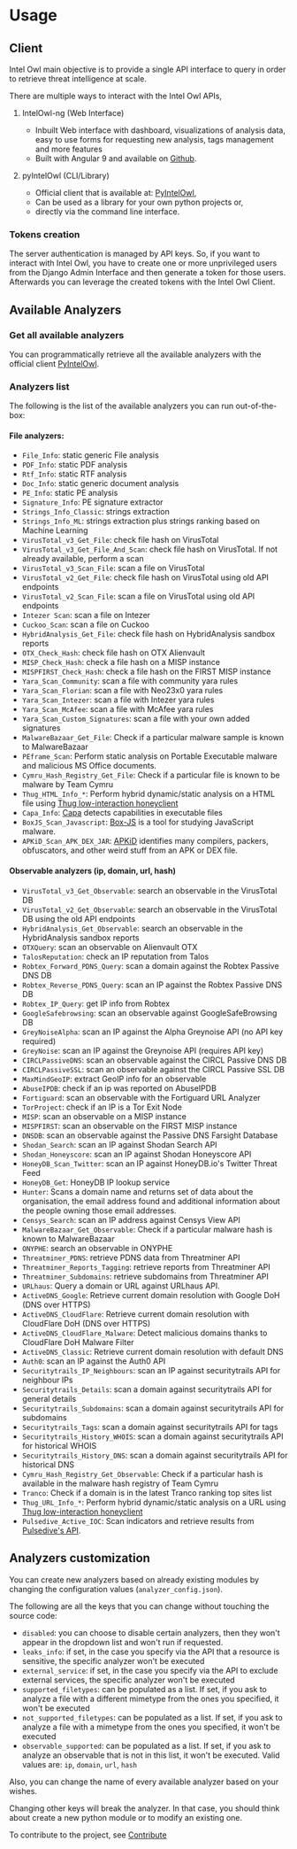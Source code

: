 # Usage

## Client
Intel Owl main objective is to provide a single API interface to query in order to retrieve threat intelligence at scale.

There are multiple ways to interact with the Intel Owl APIs,

1. IntelOwl-ng (Web Interface)

    - Inbuilt Web interface with dashboard, visualizations of analysis data, easy to use forms for requesting 
    new analysis, tags management and more features 
    - Built with Angular 9 and available on [Github](https://github.com/intelowlproject/intelowl-ng).

2. pyIntelOwl (CLI/Library)

    - Official client that is available at: [PyIntelOwl](https://github.com/intelowlproject/pyintelowl),
    - Can be used as a library for your own python projects or,
    - directly via the command line interface.

### Tokens creation
The server authentication is managed by API keys. So, if you want to interact with Intel Owl, you have to create one or more unprivileged users from the Django Admin Interface and then generate a token for those users.
Afterwards you can leverage the created tokens with the Intel Owl Client.

## Available Analyzers

### Get all available analyzers
You can programmatically retrieve all the available analyzers with the official client [PyIntelOwl](https://github.com/intelowlproject/pyintelowl).

### Analyzers list

The following is the list of the available analyzers you can run out-of-the-box:

#### File analyzers:
* `File_Info`: static generic File analysis
* `PDF_Info`: static PDF analysis
* `Rtf_Info`: static RTF analysis
* `Doc_Info`: static generic document analysis
* `PE_Info`: static PE analysis
* `Signature_Info`: PE signature extractor
* `Strings_Info_Classic`: strings extraction
* `Strings_Info_ML`: strings extraction plus strings ranking based on Machine Learning
* `VirusTotal_v3_Get_File`: check file hash on VirusTotal
* `VirusTotal_v3_Get_File_And_Scan`: check file hash on VirusTotal. If not already available, perform a scan
* `VirusTotal_v3_Scan_File`: scan a file on VirusTotal
* `VirusTotal_v2_Get_File`: check file hash on VirusTotal using old API endpoints
* `VirusTotal_v2_Scan_File`: scan a file on VirusTotal using old API endpoints
* `Intezer Scan`: scan a file on Intezer
* `Cuckoo_Scan`: scan a file on Cuckoo
* `HybridAnalysis_Get_File`: check file hash on HybridAnalysis sandbox reports
* `OTX_Check_Hash`: check file hash on OTX Alienvault
* `MISP_Check_Hash`: check a file hash on a MISP instance
* `MISPFIRST_Check_Hash`: check a file hash on the FIRST MISP instance
* `Yara_Scan_Community`: scan a file with community yara rules
* `Yara_Scan_Florian`: scan a file with Neo23x0 yara rules
* `Yara_Scan_Intezer`: scan a file with Intezer yara rules
* `Yara_Scan_McAfee`: scan a file with McAfee yara rules
* `Yara_Scan_Custom_Signatures`: scan a file with your own added signatures
* `MalwareBazaar_Get_File`: Check if a particular malware sample is known to MalwareBazaar 
* `PEframe_Scan`: Perform static analysis on Portable Executable malware and malicious MS Office documents.
* `Cymru_Hash_Registry_Get_File`: Check if a particular file is known to be malware by Team Cymru
* `Thug_HTML_Info_*`: Perform hybrid dynamic/static analysis on a HTML file using [Thug low-interaction honeyclient](https://thug-honeyclient.readthedocs.io/)
* `Capa_Info`: [Capa](https://github.com/fireeye/capa) detects capabilities in executable files
* `BoxJS_Scan_Javascript`: [Box-JS](https://github.com/CapacitorSet/box-js) is a tool for studying JavaScript malware. 
* `APKiD_Scan_APK_DEX_JAR`: [APKiD](https://github.com/rednaga/APKiD) identifies many compilers, packers, obfuscators, and other weird stuff from an APK or DEX file.

#### Observable analyzers (ip, domain, url, hash)
* `VirusTotal_v3_Get_Observable`: search an observable in the VirusTotal DB
* `VirusTotal_v2_Get_Observable`: search an observable in the VirusTotal DB using the old API endpoints
* `HybridAnalysis_Get_Observable`: search an observable in the HybridAnalysis sandbox reports
* `OTXQuery`: scan an observable on Alienvault OTX
* `TalosReputation`: check an IP reputation from Talos
* `Robtex_Forward_PDNS_Query`: scan a domain against the Robtex Passive DNS DB
* `Robtex_Reverse_PDNS_Query`: scan an IP against the Robtex Passive DNS DB
* `Robtex_IP_Query`: get IP info from Robtex
* `GoogleSafebrowsing`: scan an observable against GoogleSafeBrowsing DB
* `GreyNoiseAlpha`: scan an IP against the Alpha Greynoise API (no API key required)
* `GreyNoise`: scan an IP against the Greynoise API (requires API key)
* `CIRCLPassiveDNS`: scan an observable against the CIRCL Passive DNS DB
* `CIRCLPassiveSSL`: scan an observable against the CIRCL Passive SSL DB
* `MaxMindGeoIP`: extract GeoIP info for an observable
* `AbuseIPDB`: check if an ip was reported on AbuseIPDB
* `Fortiguard`: scan an observable with the Fortiguard URL Analyzer
* `TorProject`: check if an IP is a Tor Exit Node
* `MISP`: scan an observable on a MISP instance
* `MISPFIRST`: scan an observable on the FIRST MISP instance
* `DNSDB`: scan an observable against the Passive DNS Farsight Database
* `Shodan_Search`: scan an IP against Shodan Search API
* `Shodan_Honeyscore`: scan an IP against Shodan Honeyscore API
* `HoneyDB_Scan_Twitter`: scan an IP against HoneyDB.io's Twitter Threat Feed
* `HoneyDB_Get`: HoneyDB IP lookup service
* `Hunter`: Scans a domain name and returns set of data about the organisation, the email address found and additional information about the people owning those email addresses. 
* `Censys_Search`: scan an IP address against Censys View API
* `MalwareBazaar_Get_Observable`: Check if a particular malware hash is known to MalwareBazaar
* `ONYPHE`: search an observable in ONYPHE
* `Threatminer_PDNS`: retrieve PDNS data from Threatminer API
* `Threatminer_Reports_Tagging`: retrieve reports from Threatminer API
* `Threatminer_Subdomains`: retrieve subdomains from Threatminer API
* `URLhaus`: Query a domain or URL against URLhaus API.
* `ActiveDNS_Google`: Retrieve current domain resolution with Google DoH (DNS over HTTPS)
* `ActiveDNS_CloudFlare`: Retrieve current domain resolution with CloudFlare DoH (DNS over HTTPS)
* `ActiveDNS_CloudFlare_Malware`: Detect malicious domains thanks to CloudFlare DoH Malware Filter
* `ActiveDNS_Classic`: Retrieve current domain resolution with default DNS
* `Auth0`: scan an IP against the Auth0 API
* `Securitytrails_IP_Neighbours`: scan an IP against securitytrails API for neighbour IPs
* `Securitytrails_Details`: scan a domain against securitytrails API for general details
* `Securitytrails_Subdomains`: scan a domain against securitytrails API for subdomains
* `Securitytrails_Tags`: scan a domain against securitytrails API for tags
* `Securitytrails_History_WHOIS`: scan a domain against securitytrails API for historical WHOIS
* `Securitytrails_History_DNS`: scan a domain against securitytrails API for historical DNS
* `Cymru_Hash_Registry_Get_Observable`: Check if a particular hash is available in the malware hash registry of Team Cymru
* `Tranco`: Check if a domain is in the latest Tranco ranking top sites list
* `Thug_URL_Info_*`: Perform hybrid dynamic/static analysis on a URL using [Thug low-interaction honeyclient](https://thug-honeyclient.readthedocs.io/)
* `Pulsedive_Active_IOC`: Scan indicators and retrieve results from [Pulsedive's API](https://pulsedive.com/api/).

## Analyzers customization
You can create new analyzers based on already existing modules by changing the configuration values (`analyzer_config.json`).

The following are all the keys that you can change without touching the source code:
* `disabled`: you can choose to disable certain analyzers, then they won't appear in the dropdown list and won't run if requested.
* `leaks_info`: if set, in the case you specify via the API that a resource is sensitive, the specific analyzer won't be executed
* `external_service`: if set, in the case you specify via the API to exclude external services, the specific analyzer won't be executed
* `supported_filetypes`: can be populated as a list. If set, if you ask to analyze a file with a different mimetype from the ones you specified, it won't be executed
* `not_supported_filetypes`: can be populated as a list. If set, if you ask to analyze a file with a mimetype from the ones you specified, it won't be executed
* `observable_supported`: can be populated as a list. If set, if you ask to analyze an observable that is not in this list, it won't be executed. Valid values are: `ip`, `domain`, `url`, `hash`

Also, you can change the name of every available analyzer based on your wishes.

Changing other keys will break the analyzer. In that case, you should think about create a new python module or to modify an existing one.

To contribute to the project, see [Contribute](./Contribute.md)
